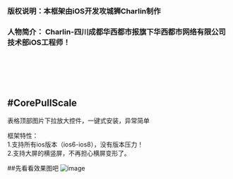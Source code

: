 <br /><br />
### 版权说明：本框架由iOS开发攻城狮Charlin制作
### 人物简介： Charlin-四川成都华西都市报旗下华西都市网络有限公司技术部iOS工程师！
<br /><br /><br /><br />

#CorePullScale
-------  
表格顶部图片下拉放大控件，一键式安装，异常简单



框架特性：<br />
1.支持所有ios版本（ios6-ios8），没有版本压力！<br />
2.支持大屏的横竖屏，不再担心横屏变形了。



##先看看效果图吧
![image](./img/1.png)

